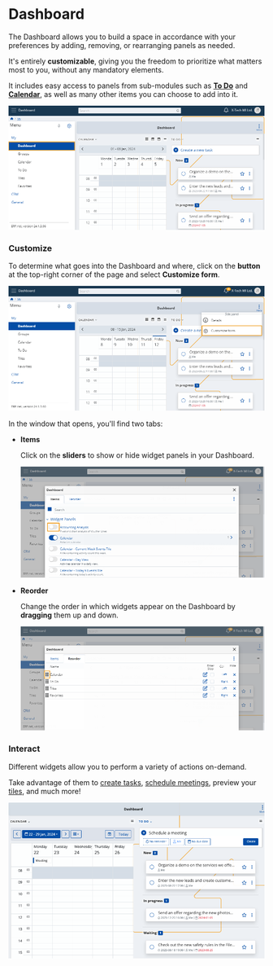# Dashboard

The Dashboard allows you to build a space in accordance with your preferences by adding, removing, or rearranging panels as needed. 

It's entirely **customizable**, giving you the freedom to prioritize what matters most to you, without any mandatory elements. 

It includes easy access to panels from sub-modules such as **[To Do](todo.md)** and **[Calendar](calendar.md)**, as well as many other items you can choose to add into it.

![Express](pictures/Dashboard_view.png)

### Customize

To determine what goes into the Dashboard and where, click on the **button** at the top-right corner of the page and select **Customize form**. 

![Express](pictures/Dashboard_customize.png)

In the window that opens, you'll find two tabs: 

* **Items**

  Click on the **sliders** to show or hide widget panels in your Dashboard.

  ![Express](pictures/Dashboard_Items.png)

* **Reorder**

  Change the order in which widgets appear on the Dashboard by **dragging** them up and down.

    ![Express](pictures/Dashboard_reorder.png)

### Interact

Different widgets allow you to perform a variety of actions on-demand.

Take advantage of them to [create tasks](todo.md), [schedule meetings](calendar.md), preview your [tiles](tiles.md), and much more!

![Express](pictures/interact_dashboard.png)
